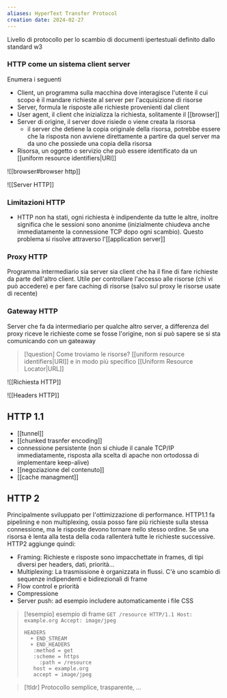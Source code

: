 ```yaml
---
aliases: HyperText Transfer Protocol
creation date: 2024-02-27
---
```


Livello di protocollo per lo scambio di documenti ipertestuali definito dallo standard w3


### HTTP come un sistema client server
Enumera i seguenti
- Client, un programma sulla macchina dove interagisce l'utente il cui scopo è il mandare richieste al server per l'acquisizione di risorse
- Server, formula le risposte alle richieste provenienti dal client
- User agent, il client che inizializza la richiesta, solitamente il [[browser]]
- Server di origine, il server dove risiede o viene creata la risorsa 
	- il server che detiene la copia originale della risorsa, potrebbe essere che la risposta non avviene direttamente a partire da quel server ma da uno che possiede una copia della risorsa
- Risorsa, un oggetto o servizio che può essere identificato da un [[uniform resource identifiers|URI]]

![[browser#browser http]]

![[Server HTTP]]


### Limitazioni HTTP
- HTTP non ha stati, ogni richiesta è indipendente da tutte le altre, inoltre significa che le sessioni sono anonime (inizialmente chiudeva anche immediatamente la connessione TCP dopo ogni scambio). Questo problema si risolve attraverso l'[[application server]]


### Proxy HTTP
Programma intermediario sia server sia client che ha il fine di fare richieste da parte dell'altro client. Utile per controllare l'accesso alle risorse (chi vi può accedere) e per fare caching di risorse (salvo sul proxy le risorse usate di recente)

### Gateway HTTP
Server che fa da intermediario per qualche altro server, a differenza del proxy riceve le richieste come se fosse l'origine, non si può sapere se si sta comunicando con un gateaway

>[!question] Come troviamo le risorse?
>[[uniform resource identifiers|URI]] e in modo più specifico [[Uniform Resource Locator|URL]]

![[Richiesta HTTP]]

![[Headers HTTP]]


## HTTP 1.1
- [[tunnel]]
- [[chunked trasnfer encoding]]
- connessione persistente (non si chiude il canale TCP/IP immediatamente, risposta alla scelta di apache non ortodossa di implementare keep-alive)
- [[negoziazione del contenuto]]
- [[cache managment]]

## HTTP 2
Principalmente sviluppato per l'ottimizzazione di performance. HTTP1.1 fa pipelining e non multiplexing, ossia posso fare più richieste sulla stessa connessione, ma le risposte devono tornare nello stesso ordine. Se una risorsa è lenta alla testa della coda rallenterà tutte le richieste successive. HTTP2 aggiunge quindi:
- Framing: Richieste e risposte sono impacchettate in frames, di tipi diversi per headers, dati, priorità... 
- Multiplexing: La trasmissione è organizzata in flussi. C'è uno scambio di sequenze indipendenti e bidirezionali di frame
- Flow control e priorità
- Compressione
- Server push: ad esempio includere automaticamente i file CSS


>[!esempio] esempio di frame
>`GET /resource HTTP/1.1 Host: example.org Accept: image/jpeg`
> 
> ```
> HEADERS
> 	+ END_STREAM
> 	+ END_HEADERS
> 	 :method = get
> 	 :scheme = https
>      :path = /resource
> 	 host = example.org
> 	 accept = image/jpeg
> ```



>[!tldr]
>Protocollo semplice, trasparente, ...